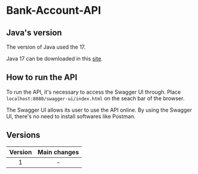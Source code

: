 # Bank-Account-API

## Java's version

The version of Java used the 17. 

Java 17 can be downloaded in this [site](https://aws.amazon.com/pt/corretto/?filtered-posts.sort-by=item.additionalFields.createdDate&filtered-posts.sort-order=desc).

## How to run the API

To run the API, it's necessary to access the Swagger UI through. Place `localhost:8080/swagger-ui/index.html` on the seach bar of the browser.

The Swagger UI allows its user to use the API online. By using the Swagger UI, there's no need to install softwares like Postman.

## Versions

|Version|Main changes|
|:-:|:-:|
|1|-|
